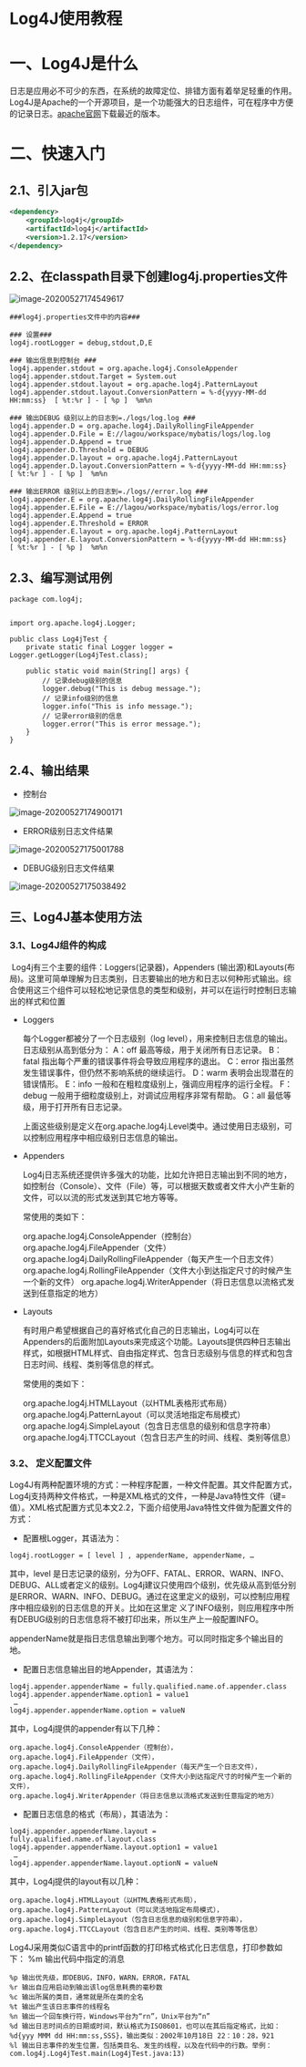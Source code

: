 # Log4J使用教程

# 一、Log4J是什么

​		日志是应用必不可少的东西，在系统的故障定位、排错方面有着举足轻重的作用。Log4J是Apache的一个开源项目，是一个功能强大的日志组件，可在程序中方便的记录日志。[apache官网](jakarta.apache.org/log4j )下载最近的版本。

# 二、快速入门

## 2.1、引入jar包

```xml
<dependency>  
    <groupId>log4j</groupId>  
    <artifactId>log4j</artifactId>  
    <version>1.2.17</version>  
</dependency>
```

## 2.2、在classpath目录下创建log4j.properties文件

![image-20200527174549617](E:\lagou\高级工程师训练营\学习笔记\img-folder\image-20200527174549617.png)

```
###log4j.properties文件中的内容###

### 设置###
log4j.rootLogger = debug,stdout,D,E

### 输出信息到控制台 ###
log4j.appender.stdout = org.apache.log4j.ConsoleAppender
log4j.appender.stdout.Target = System.out
log4j.appender.stdout.layout = org.apache.log4j.PatternLayout
log4j.appender.stdout.layout.ConversionPattern = %-d{yyyy-MM-dd HH:mm:ss}  [ %t:%r ] - [ %p ]  %m%n

### 输出DEBUG 级别以上的日志到=./logs/log.log ###
log4j.appender.D = org.apache.log4j.DailyRollingFileAppender
log4j.appender.D.File = E://lagou/workspace/mybatis/logs/log.log
log4j.appender.D.Append = true
log4j.appender.D.Threshold = DEBUG 
log4j.appender.D.layout = org.apache.log4j.PatternLayout
log4j.appender.D.layout.ConversionPattern = %-d{yyyy-MM-dd HH:mm:ss}  [ %t:%r ] - [ %p ]  %m%n

### 输出ERROR 级别以上的日志到=./logs//error.log ###
log4j.appender.E = org.apache.log4j.DailyRollingFileAppender
log4j.appender.E.File = E://lagou/workspace/mybatis/logs/error.log 
log4j.appender.E.Append = true
log4j.appender.E.Threshold = ERROR 
log4j.appender.E.layout = org.apache.log4j.PatternLayout
log4j.appender.E.layout.ConversionPattern = %-d{yyyy-MM-dd HH:mm:ss}  [ %t:%r ] - [ %p ]  %m%n
```

## 2.3、编写测试用例

```
package com.log4j;


import org.apache.log4j.Logger;

public class Log4jTest {
    private static final Logger logger = Logger.getLogger(Log4jTest.class);

    public static void main(String[] args) {
        // 记录debug级别的信息
        logger.debug("This is debug message.");
        // 记录info级别的信息
        logger.info("This is info message.");
        // 记录error级别的信息
        logger.error("This is error message.");
    }
}
```

## 2.4、输出结果

* 控制台

![image-20200527174900171](..\img-folder\image-20200527174900171.png)

* ERROR级别日志文件结果

![image-20200527175001788](..\img-folder\image-20200527175001788.png)

* DEBUG级别日志文件结果

![image-20200527175038492](..\img-folder\image-20200527175038492.png)

## 三、Log4J基本使用方法

### 3.1、Log4J组件的构成

​		Log4j有三个主要的组件：Loggers(记录器)，Appenders (输出源)和Layouts(布局)。这里可简单理解为日志类别，日志要输出的地方和日志以何种形式输出。综合使用这三个组件可以轻松地记录信息的类型和级别，并可以在运行时控制日志输出的样式和位置

* Loggers

  每个Logger都被分了一个日志级别（log level），用来控制日志信息的输出。日志级别从高到低分为：
  A：off 最高等级，用于关闭所有日志记录。
  B：fatal 指出每个严重的错误事件将会导致应用程序的退出。
  C：error 指出虽然发生错误事件，但仍然不影响系统的继续运行。
  D：warm 表明会出现潜在的错误情形。
  E：info 一般和在粗粒度级别上，强调应用程序的运行全程。
  F：debug 一般用于细粒度级别上，对调试应用程序非常有帮助。
  G：all 最低等级，用于打开所有日志记录。

  上面这些级别是定义在org.apache.log4j.Level类中。通过使用日志级别，可以控制应用程序中相应级别日志信息的输出。

* Appenders

  Log4j日志系统还提供许多强大的功能，比如允许把日志输出到不同的地方，如控制台（Console）、文件（File）等，可以根据天数或者文件大小产生新的文件，可以以流的形式发送到其它地方等等。

  常使用的类如下：

  org.apache.log4j.ConsoleAppender（控制台）
  org.apache.log4j.FileAppender（文件）
  org.apache.log4j.DailyRollingFileAppender（每天产生一个日志文件）
  org.apache.log4j.RollingFileAppender（文件大小到达指定尺寸的时候产生一个新的文件）
  org.apache.log4j.WriterAppender（将日志信息以流格式发送到任意指定的地方）

* Layouts

  有时用户希望根据自己的喜好格式化自己的日志输出，Log4j可以在Appenders的后面附加Layouts来完成这个功能。Layouts提供四种日志输出样式，如根据HTML样式、自由指定样式、包含日志级别与信息的样式和包含日志时间、线程、类别等信息的样式。

  常使用的类如下：

  org.apache.log4j.HTMLLayout（以HTML表格形式布局）
  org.apache.log4j.PatternLayout（可以灵活地指定布局模式）
  org.apache.log4j.SimpleLayout（包含日志信息的级别和信息字符串）
  org.apache.log4j.TTCCLayout（包含日志产生的时间、线程、类别等信息）

### 3.2、 定义配置文件

​		Log4J有两种配置环境的方式：一种程序配置，一种文件配置。其文件配置方式，Log4j支持两种文件格式，一种是XML格式的文件，一种是Java特性文件（键=值）。XML格式配置方式见本文2.2，下面介绍使用Java特性文件做为配置文件的方式：

* 配置根Logger，其语法为：

```
log4j.rootLogger = [ level ] , appenderName, appenderName, …
```

其中，level 是日志记录的级别，分为OFF、FATAL、ERROR、WARN、INFO、DEBUG、ALL或者定义的级别。Log4j建议只使用四个级别，优先级从高到低分别是ERROR、WARN、INFO、DEBUG。通过在这里定义的级别，可以控制应用程序中相应级别的日志信息的开关。比如在这里定 义了INFO级别，则应用程序中所有DEBUG级别的日志信息将不被打印出来，所以生产上一般配置INFO。

appenderName就是指日志信息输出到哪个地方。可以同时指定多个输出目的地。

* 配置日志信息输出目的地Appender，其语法为：

```
log4j.appender.appenderName = fully.qualified.name.of.appender.class  
log4j.appender.appenderName.option1 = value1  
 …  
log4j.appender.appenderName.option = valueN
```

其中，Log4j提供的appender有以下几种：

```
org.apache.log4j.ConsoleAppender（控制台），  
org.apache.log4j.FileAppender（文件），  
org.apache.log4j.DailyRollingFileAppender（每天产生一个日志文件），  
org.apache.log4j.RollingFileAppender（文件大小到达指定尺寸的时候产生一个新的文件），  
org.apache.log4j.WriterAppender（将日志信息以流格式发送到任意指定的地方）
```

* 配置日志信息的格式（布局），其语法为：

```
log4j.appender.appenderName.layout = fully.qualified.name.of.layout.class  
log4j.appender.appenderName.layout.option1 = value1
 …  
log4j.appender.appenderName.layout.optionN = valueN
```

其中，Log4j提供的layout有以几种：

```
org.apache.log4j.HTMLLayout（以HTML表格形式布局），  
org.apache.log4j.PatternLayout（可以灵活地指定布局模式），  
org.apache.log4j.SimpleLayout（包含日志信息的级别和信息字符串），  
org.apache.log4j.TTCCLayout（包含日志产生的时间、线程、类别等等信息）
```

Log4J采用类似C语言中的printf函数的打印格式格式化日志信息，打印参数如下： %m 输出代码中指定的消息

```
%p 输出优先级，即DEBUG，INFO，WARN，ERROR，FATAL  
%r 输出自应用启动到输出该log信息耗费的毫秒数  
%c 输出所属的类目，通常就是所在类的全名  
%t 输出产生该日志事件的线程名  
%n 输出一个回车换行符，Windows平台为“rn”，Unix平台为“n”  
%d 输出日志时间点的日期或时间，默认格式为ISO8601，也可以在其后指定格式，比如：%d{yyy MMM dd HH:mm:ss,SSS}，输出类似：2002年10月18日 22：10：28，921  
%l 输出日志事件的发生位置，包括类目名、发生的线程，以及在代码中的行数。举例：com.log4j.Log4jTest.main(Log4jTest.java:13)
```


